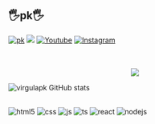 ## 🖐️pk🖐️

[![pk](https://img.shields.io/website?label=virgulapk&style=for-the-badge&url=https://virgulapk/)](https://.com)
 <a href="https://discord.gg/Qe7GMUbAhq" target="_blank"><img src="https://img.shields.io/badge/Discord-7289DA?style=for-the-badge&logo=discord&logoColor=white" target="_blank"></a> 
[![Youtube](https://img.shields.io/badge/YouTube-FF0000?style=for-the-badge&logo=youtube&logoColor=white)](https://youtube.com//)
[![Instagram](https://img.shields.io/badge/Instagram-E4405F?style=for-the-badge&logo=instagram&logoColor=white)](https://instagram.com/)

<p align="center">
  
  <br>
  <br>
  <img src="https://lanyard.cnrad.dev/api/421033851851112476">
</p>



![virgulapk GitHub stats](https://github-readme-stats.vercel.app/api?username=virgulapk&show_icons=true&theme=onedark&count_private=true)

##
<div style="display: inline_block">
  <img align="center" alt="html5" src="https://img.shields.io/badge/HTML5-E34F26?style=for-the-badge&logo=html5&logoColor=white" />
  <img align="center" alt="css" src="https://img.shields.io/badge/CSS3-1572B6?style=for-the-badge&logo=css3&logoColor=white" />
  <img align="center" alt="js" src="https://img.shields.io/badge/JavaScript-F7DF1E?style=for-the-badge&logo=javascript&logoColor=black" />
  <img align="center" alt="ts" src="https://img.shields.io/badge/TypeScript-007ACC?style=for-the-badge&logo=typescript&logoColor=white" />
  <img align="center" alt="react" src="https://img.shields.io/badge/React-20232A?style=for-the-badge&logo=react&logoColor=61DAFB" />
  <img align="center" alt="nodejs" src="https://img.shields.io/badge/Node.js-43853D?style=for-the-badge&logo=node.js&logoColor=white" />
</div><br/>


